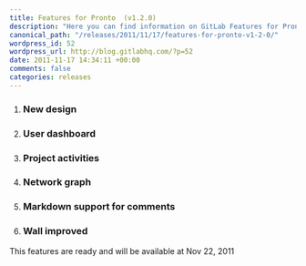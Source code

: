 ```yaml
--- 
title: Features for Pronto  (v1.2.0)
description: "Here you can find information on GitLab Features for Pronto (v1.2.0). View more here!"
canonical_path: "/releases/2011/11/17/features-for-pronto-v1-2-0/"
wordpress_id: 52
wordpress_url: http://blog.gitlabhq.com/?p=52
date: 2011-11-17 14:34:11 +00:00
comments: false
categories: releases
---
```

<ol>
	<li><h3>New design</h3></li>
	<li><h3>User dashboard</h3></li>
	<li><h3>Project activities</h3></li>
	<li><h3>Network graph</h3></li>
	<li><h3>Markdown support for comments</h3></li>
	<li><h3>Wall improved</h3></li>
</ol>

This features are ready and will be available at Nov 22, 2011
